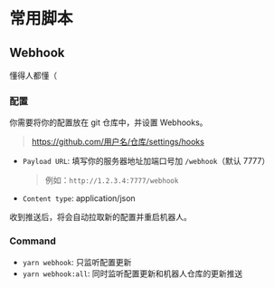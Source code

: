 # 常用脚本

## Webhook

懂得人都懂（

### 配置

你需要将你的配置放在 git 仓库中，并设置 Webhooks。

> https://github.com/用户名/仓库/settings/hooks

- `Payload URL`: 填写你的服务器地址加端口号加 `/webhook`（默认 7777）
  > 例如：`http://1.2.3.4:7777/webhook`
- `Content type`: application/json

收到推送后，将会自动拉取新的配置并重启机器人。

### Command

- `yarn webhook`: 只监听配置更新
- `yarn webhook:all`: 同时监听配置更新和机器人仓库的更新推送
